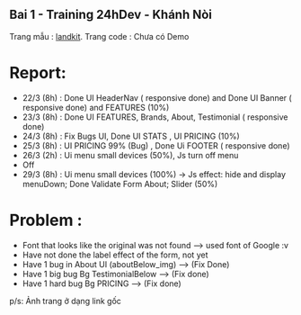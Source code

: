 ## Bai 1 - Training 24hDev - Khánh Nòi

Trang mẫu : [landkit](https://landkit.goodthemes.co/).
Trang code : Chưa có Demo

# Report:

- 22/3 (8h) : Done UI HeaderNav ( responsive done) and Done UI Banner ( responsive done) and FEATURES (10%)
- 23/3 (8h) : Done UI FEATURES, Brands, About, Testimonial ( responsive done)
- 24/3 (8h) : Fix Bugs UI, Done UI STATS , UI PRICING (10%)
- 25/3 (8h) : UI PRICING 99% (Bug) , Done Ui FOOTER ( responsive done)
- 26/3 (2h) : Ui menu small devices (50%), Js turn off menu
- Off
- 29/3 (8h) : Ui menu small devices (100%) -> Js effect: hide and display menuDown; Done Validate Form About; Slider (50%)

# Problem :

- Font that looks like the original was not found --> used font of Google :v
- Have not done the label effect of the form, not yet
- Have 1 bug in About UI (aboutBelow_img) --> (Fix Done)
- Have 1 big bug Bg TestimonialBelow --> (Fix done)
- Have 1 hard bug Bg PRICING --> (Fix done)

p/s: Ảnh trang ở dạng link gốc
